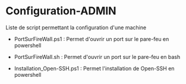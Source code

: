 # Configuration-ADMIN
Liste de script permettant la configuration d'une machine

- PortSurFireWall.ps1 : Permet d'ouvrir un port sur le pare-feu en powershell

- PortSurFireWall.sh : Permet d'ouvrir un port sur le pare-feu en bash 

- Installation_Open-SSH.ps1 : Permet l'installation de Open-SSH en powershell
